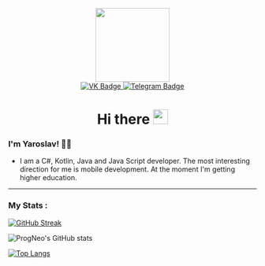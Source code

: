 <div id="header" align="center">
    <img src="https://media1.giphy.com/media/SUcApSWjPwQMARvcM8/giphy.gif?cid=ecf05e47zaouwf21mkmtf8p0ftmu72npszd2htrfsqh5hqik&rid=giphy.gif&ct=s" width="150"/>
    <div id="badges">
        <a href="https://vk.com/progneo">
            <img src="https://img.shields.io/badge/VK-blue?style=for-the-badge&logo=vk&logoColor=white" alt="VK Badge"/>
        </a>
        <a href="https://t.me/progneo">
            <img src="https://img.shields.io/badge/Telegram-9cf?style=for-the-badge&logo=telegram&logoColor" alt="Telegram Badge"/>
        </a>
    </div>
    <img src="https://komarev.com/ghpvc/?username=progneo&style=for-the-badge&color=blueviolet" alt=""/>
    <h1>
        Hi there <img src="https://media.giphy.com/media/hvRJCLFzcasrR4ia7z/giphy.gif" width="30px"/>
    </h1>
</div>

### I'm Yaroslav! :man_technologist:

- I am a C#, Kotlin, Java and Java Script developer. The most interesting direction for me is mobile development. At the moment I'm getting higher education. 
---
### My Stats :
[![GitHub Streak](http://github-readme-streak-stats.herokuapp.com?user=ProgNeo&theme=discord-old-blurple&hide_border=true)](https://git.io/streak-stats)

![ProgNeo's GitHub stats](https://github-readme-stats.vercel.app/api?username=ProgNeo&show_icons=true&theme=discord_old_blurple&hide_border=true)

[![Top Langs](https://github-readme-stats.vercel.app/api/top-langs/?username=progneo&layout=compact&theme=discord_old_blurple&hide_border=true)](https://github.com/anuraghazra/github-readme-stats)
